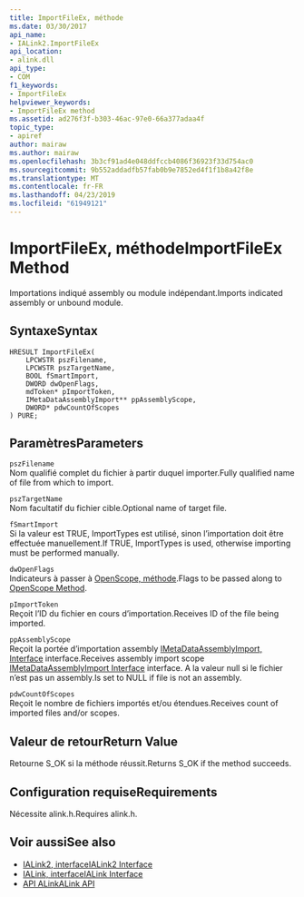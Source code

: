```yaml
---
title: ImportFileEx, méthode
ms.date: 03/30/2017
api_name:
- IALink2.ImportFileEx
api_location:
- alink.dll
api_type:
- COM
f1_keywords:
- ImportFileEx
helpviewer_keywords:
- ImportFileEx method
ms.assetid: ad276f3f-b303-46ac-97e0-66a377adaa4f
topic_type:
- apiref
author: mairaw
ms.author: mairaw
ms.openlocfilehash: 3b3cf91ad4e048ddfccb4086f36923f33d754ac0
ms.sourcegitcommit: 9b552addadfb57fab0b9e7852ed4f1f1b8a42f8e
ms.translationtype: MT
ms.contentlocale: fr-FR
ms.lasthandoff: 04/23/2019
ms.locfileid: "61949121"
---
```

# <a name="importfileex-method"></a><span data-ttu-id="08caa-102">ImportFileEx, méthode</span><span class="sxs-lookup"><span data-stu-id="08caa-102">ImportFileEx Method</span></span>
<span data-ttu-id="08caa-103">Importations indiqué assembly ou module indépendant.</span><span class="sxs-lookup"><span data-stu-id="08caa-103">Imports indicated assembly or unbound module.</span></span>  
  
## <a name="syntax"></a><span data-ttu-id="08caa-104">Syntaxe</span><span class="sxs-lookup"><span data-stu-id="08caa-104">Syntax</span></span>  
  
```  
HRESULT ImportFileEx(  
    LPCWSTR pszFilename,  
    LPCWSTR pszTargetName,  
    BOOL fSmartImport,  
    DWORD dwOpenFlags,  
    mdToken* pImportToken,  
    IMetaDataAssemblyImport** ppAssemblyScope,  
    DWORD* pdwCountOfScopes  
) PURE;  
```  
  
## <a name="parameters"></a><span data-ttu-id="08caa-105">Paramètres</span><span class="sxs-lookup"><span data-stu-id="08caa-105">Parameters</span></span>  
 `pszFilename`  
 <span data-ttu-id="08caa-106">Nom qualifié complet du fichier à partir duquel importer.</span><span class="sxs-lookup"><span data-stu-id="08caa-106">Fully qualified name of file from which to import.</span></span>  
  
 `pszTargetName`  
 <span data-ttu-id="08caa-107">Nom facultatif du fichier cible.</span><span class="sxs-lookup"><span data-stu-id="08caa-107">Optional name of target file.</span></span>  
  
 `fSmartImport`  
 <span data-ttu-id="08caa-108">Si la valeur est TRUE, ImportTypes est utilisé, sinon l’importation doit être effectuée manuellement.</span><span class="sxs-lookup"><span data-stu-id="08caa-108">If TRUE, ImportTypes is used, otherwise importing must be performed manually.</span></span>  
  
 `dwOpenFlags`  
 <span data-ttu-id="08caa-109">Indicateurs à passer à [OpenScope, méthode](../../../../docs/framework/unmanaged-api/metadata/imetadatadispenser-openscope-method.md).</span><span class="sxs-lookup"><span data-stu-id="08caa-109">Flags to be passed along to [OpenScope Method](../../../../docs/framework/unmanaged-api/metadata/imetadatadispenser-openscope-method.md).</span></span>  
  
 `pImportToken`  
 <span data-ttu-id="08caa-110">Reçoit l’ID du fichier en cours d’importation.</span><span class="sxs-lookup"><span data-stu-id="08caa-110">Receives ID of the file being imported.</span></span>  
  
 `ppAssemblyScope`  
 <span data-ttu-id="08caa-111">Reçoit la portée d’importation assembly [IMetaDataAssemblyImport, Interface](../../../../docs/framework/unmanaged-api/metadata/imetadataassemblyimport-interface.md) interface.</span><span class="sxs-lookup"><span data-stu-id="08caa-111">Receives assembly import scope [IMetaDataAssemblyImport Interface](../../../../docs/framework/unmanaged-api/metadata/imetadataassemblyimport-interface.md) interface.</span></span> <span data-ttu-id="08caa-112">A la valeur null si le fichier n’est pas un assembly.</span><span class="sxs-lookup"><span data-stu-id="08caa-112">Is set to NULL if file is not an assembly.</span></span>  
  
 `pdwCountOfScopes`  
 <span data-ttu-id="08caa-113">Reçoit le nombre de fichiers importés et/ou étendues.</span><span class="sxs-lookup"><span data-stu-id="08caa-113">Receives count of imported files and/or scopes.</span></span>  
  
## <a name="return-value"></a><span data-ttu-id="08caa-114">Valeur de retour</span><span class="sxs-lookup"><span data-stu-id="08caa-114">Return Value</span></span>  
 <span data-ttu-id="08caa-115">Retourne S_OK si la méthode réussit.</span><span class="sxs-lookup"><span data-stu-id="08caa-115">Returns S_OK if the method succeeds.</span></span>  
  
## <a name="requirements"></a><span data-ttu-id="08caa-116">Configuration requise</span><span class="sxs-lookup"><span data-stu-id="08caa-116">Requirements</span></span>  
 <span data-ttu-id="08caa-117">Nécessite alink.h.</span><span class="sxs-lookup"><span data-stu-id="08caa-117">Requires alink.h.</span></span>  
  
## <a name="see-also"></a><span data-ttu-id="08caa-118">Voir aussi</span><span class="sxs-lookup"><span data-stu-id="08caa-118">See also</span></span>

- [<span data-ttu-id="08caa-119">IALink2, interface</span><span class="sxs-lookup"><span data-stu-id="08caa-119">IALink2 Interface</span></span>](../../../../docs/framework/unmanaged-api/alink/ialink2-interface.md)
- [<span data-ttu-id="08caa-120">IALink, interface</span><span class="sxs-lookup"><span data-stu-id="08caa-120">IALink Interface</span></span>](../../../../docs/framework/unmanaged-api/alink/ialink-interface.md)
- [<span data-ttu-id="08caa-121">API ALink</span><span class="sxs-lookup"><span data-stu-id="08caa-121">ALink API</span></span>](../../../../docs/framework/unmanaged-api/alink/index.md)
